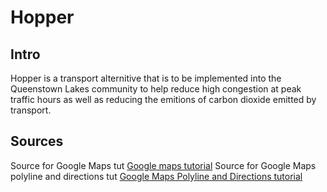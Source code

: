 # Hopper
 
## Intro
Hopper is a transport alternitive that is to be implemented into the Queenstown Lakes community to help reduce high congestion at peak traffic hours as well as reducing the emitions of carbon dioxide emitted by transport.

## Sources
Source for Google Maps tut [Google maps tutorial](https://medium.com/flutter-community/implement-real-time-location-updates-on-google-maps-in-flutter-235c8a09173e)
Source for Google Maps polyline and directions tut [Google Maps Polyline and Directions tutorial](https://medium.com/flutter-community/drawing-route-lines-on-google-maps-between-two-locations-in-flutter-4d351733ccbe)